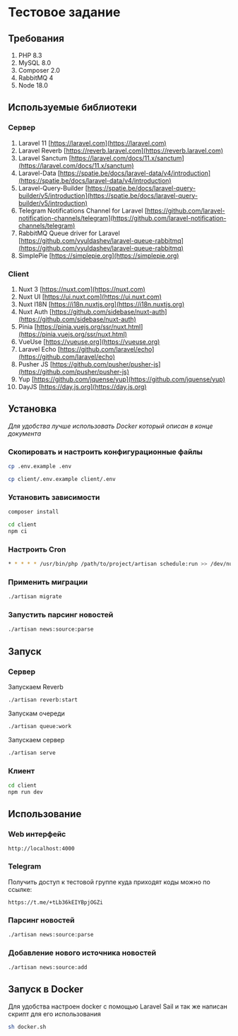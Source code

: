 # Тестовое задание

## Требования

1. PHP 8.3
2. MySQL 8.0
3. Composer 2.0
4. RabbitMQ 4
5. Node 18.0

## Используемые библиотеки

### Сервер

1. Laravel 11 [https://laravel.com](https://laravel.com)
2. Laravel Reverb [https://reverb.laravel.com](https://reverb.laravel.com)
3. Laravel Sanctum [https://laravel.com/docs/11.x/sanctum](https://laravel.com/docs/11.x/sanctum)
4. Laravel-Data [https://spatie.be/docs/laravel-data/v4/introduction](https://spatie.be/docs/laravel-data/v4/introduction)
5. Laravel-Query-Builder [https://spatie.be/docs/laravel-query-builder/v5/introduction](https://spatie.be/docs/laravel-query-builder/v5/introduction)
6. Telegram Notifications Channel for Laravel [https://github.com/laravel-notification-channels/telegram](https://github.com/laravel-notification-channels/telegram)
7. RabbitMQ Queue driver for Laravel [https://github.com/vyuldashev/laravel-queue-rabbitmq](https://github.com/vyuldashev/laravel-queue-rabbitmq)
8. SimplePie [https://simplepie.org](https://simplepie.org)

### Client

1. Nuxt 3 [https://nuxt.com](https://nuxt.com)
2. Nuxt UI [https://ui.nuxt.com](https://ui.nuxt.com)
3. Nuxt I18N [https://i18n.nuxtjs.org](https://i18n.nuxtjs.org)
4. Nuxt Auth [https://github.com/sidebase/nuxt-auth](https://github.com/sidebase/nuxt-auth)
5. Pinia [https://pinia.vuejs.org/ssr/nuxt.html](https://pinia.vuejs.org/ssr/nuxt.html)
6. VueUse [https://vueuse.org](https://vueuse.org)
7. Laravel Echo [https://github.com/laravel/echo](https://github.com/laravel/echo)
8. Pusher JS [https://github.com/pusher/pusher-js](https://github.com/pusher/pusher-js)
9. Yup [https://github.com/jquense/yup](https://github.com/jquense/yup)
10. DayJS [https://day.js.org](https://day.js.org)


## Установка

_Для удобства лучше использовать Docker который описан в конце документа_

### Скопировать и настроить конфигурационные файлы

```bash
cp .env.example .env
```

```bash
cp client/.env.example client/.env
```

### Установить зависимости

```bash
composer install
```

```bash
cd client
npm ci
```

### Настроить Cron

```bash
* * * * * /usr/bin/php /path/to/project/artisan schedule:run >> /dev/null 2>&1
```

### Применить миграции

```bash
./artisan migrate
```

### Запустить парсинг новостей

```bash
./artisan news:source:parse
```

## Запуск

### Cервер

Запускаем Reverb

```bash
./artisan reverb:start 
```

Запускам очереди

```bash
./artisan queue:work 
```

Запускаем сервер

```bash
./artisan serve 
```

### Клиент

```bash
cd client
npm run dev
```

## Использование

### Web интерфейс

```text
http://localhost:4000
```

### Telegram

Получить доступ к тестовой группе куда приходят коды можно по ссылке:

```text
https://t.me/+tLb36kEIYBpjOGZi
```

### Парсинг новостей

```bash
./artisan news:source:parse 
```

### Добавление нового источника новостей

```bash
./artisan news:source:add
```

## Запуск в Docker

Для удобства настроен docker с помощью Laravel Sail и так же написан скрипт для его использования

```bash
sh docker.sh
```
